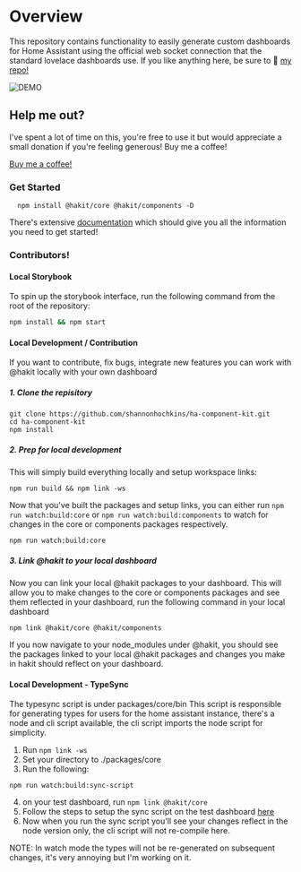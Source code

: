 # Overview

This repository contains functionality to easily generate custom dashboards for Home Assistant using the official web socket connection that the standard lovelace dashboards use.
If you like anything here, be sure to 🌟 [my repo!](https://github.com/shannonhochkins/ha-component-kit)

![DEMO](https://github.com/shannonhochkins/ha-component-kit/blob/master/stories/hakit-demo.gif?raw=true)

## Help me out?

I've spent a lot of time on this, you're free to use it but would appreciate a small donation if you're feeling generous! Buy me a coffee!

[Buy me a coffee!](https://www.buymeacoffee.com/jinglezzz)

### Get Started

```
  npm install @hakit/core @hakit/components -D
```

There's extensive [documentation](https://shannonhochkins.github.io/ha-component-kit) which should give you all the information you need to get started!

### Contributors!

#### Local Storybook
To spin up the storybook interface, run the following command from the root of the repository:

```bash
npm install && npm start
```

#### Local Development / Contribution
If you want to contribute, fix bugs, integrate new features you can work with @hakit locally with your own dashboard

##### 1. Clone the repisitory
```shell
git clone https://github.com/shannonhochkins/ha-component-kit.git
cd ha-component-kit
npm install
```

##### 2. Prep for local development
This will simply build everything locally and setup workspace links:

```shell  
npm run build && npm link -ws
```
Now that you've built the packages and setup links, you can either run `npm run watch:build:core` or `npm run watch:build:components` to watch for changes in the core or components packages respectively.

```shell
npm run watch:build:core
```

##### 3. Link @hakit to your local dashboard
Now you can link your local @hakit packages to your dashboard. This will allow you to make changes to the core or components packages and see them reflected in your dashboard, run the following command in your local dashboard

```shell
npm link @hakit/core @hakit/components
```
If you now navigate to your node_modules under @hakit, you should see the packages linked to your local @hakit packages and changes you make in hakit should reflect on your dashboard.

#### Local Development - TypeSync
The typesync script is under packages/core/bin
This script is responsible for generating types for users for the home assistant instance, there's a node and cli script available, the cli script imports the node script for simplicity.

1. Run `npm link -ws`
2. Set your directory to ./packages/core
3. Run the following:

```shell
npm run watch:build:sync-script
```
4. on your test dashboard, run `npm link @hakit/core`
5. Follow the steps to setup the sync script on the test dashboard [here](https://shannonhochkins.github.io/ha-component-kit/?path=/docs/introduction-typescriptsync--docs)
6. Now when you run the sync script you'll see your changes reflect in the node version only, the cli script will not re-compile here.


NOTE: In watch mode the types will not be re-generated on subsequent changes, it's very annoying but I'm working on it.

